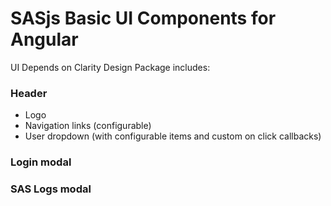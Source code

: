 # SASjs Basic UI Components for Angular

UI Depends on Clarity Design
Package includes:

### Header 

- Logo
- Navigation links (configurable)
- User dropdown (with configurable items and custom on click callbacks)

### Login modal

### SAS Logs modal